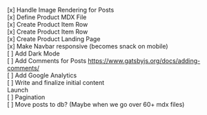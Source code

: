 [x] Handle Image Rendering for Posts  
[x] Define Product MDX File  
[x] Create Product Item Row  
[x] Create Product Item Row  
[x] Create Product Landing Page  
[x] Make Navbar responsive (becomes snack on mobile)  
[ ] Add Dark Mode  
[ ] Add Comments for Posts https://www.gatsbyjs.org/docs/adding-comments/  
[ ] Add Google Analytics  
[ ] Write and finalize initial content  
Launch   
[ ] Pagination  
[ ] Move posts to db? (Maybe when we go over 60+ mdx files)  
